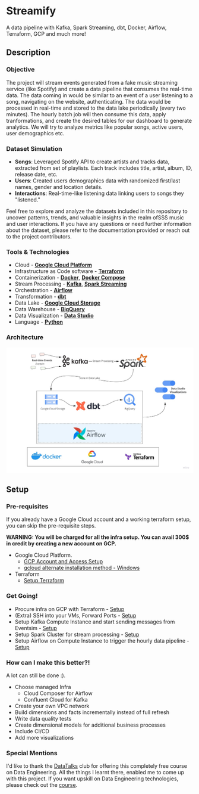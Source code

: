 # Streamify

A data pipeline with Kafka, Spark Streaming, dbt, Docker, Airflow, Terraform, GCP and much more!

## Description

### Objective

The project will stream events generated from a fake music streaming service (like Spotify) and create a data pipeline that consumes the real-time data. The data coming in would be similar to an event of a user listening to a song, navigating on the website, authenticating. The data would be processed in real-time and stored to the data lake periodically (every two minutes). The hourly batch job will then consume this data, apply tranformations, and create the desired tables for our dashboard to generate analytics. We will try to analyze metrics like popular songs, active users, user demographics etc.

### Dataset Simulation

- **Songs**: Leveraged Spotify API to create artists and tracks data, extracted from set of playlists. Each track includes title, artist, album, ID, release date, etc.
- **Users**: Created users demographics data with randomized first/last names, gender and location details.
- **Interactions**: Real-time-like listening data linking users to songs they "listened."

Feel free to explore and analyze the datasets included in this repository to uncover patterns, trends, and valuable insights in the realm ofSSS music and user interactions. If you have any questions or need further information about the dataset, please refer to the documentation provided or reach out to the project contributors.

### Tools & Technologies

- Cloud - [**Google Cloud Platform**](https://cloud.google.com)
- Infrastructure as Code software - [**Terraform**](https://www.terraform.io)
- Containerization - [**Docker**](https://www.docker.com), [**Docker Compose**](https://docs.docker.com/compose/)
- Stream Processing - [**Kafka**](https://kafka.apache.org), [**Spark Streaming**](https://spark.apache.org/docs/latest/streaming-programming-guide.html)
- Orchestration - [**Airflow**](https://airflow.apache.org)
- Transformation - [**dbt**](https://www.getdbt.com)
- Data Lake - [**Google Cloud Storage**](https://cloud.google.com/storage)
- Data Warehouse - [**BigQuery**](https://cloud.google.com/bigquery)
- Data Visualization - [**Data Studio**](https://datastudio.google.com/overview)
- Language - [**Python**](https://www.python.org)

### Architecture

![streamify-architecture](images/Streamify-Architecture.jpg)

## Setup

### Pre-requisites

If you already have a Google Cloud account and a working terraform setup, you can skip the pre-requisite steps.

**WARNING: You will be charged for all the infra setup. You can avail 300$ in credit by creating a new account on GCP.**

- Google Cloud Platform.
  - [GCP Account and Access Setup](setup/gcp.md)
  - [gcloud alternate installation method - Windows](https://github.com/DataTalksClub/data-engineering-zoomcamp/blob/main/week_1_basics_n_setup/1_terraform_gcp/windows.md#google-cloud-sdk)
- Terraform
  - [Setup Terraform](https://github.com/DataTalksClub/data-engineering-zoomcamp/blob/main/week_1_basics_n_setup/1_terraform_gcp/windows.md#terraform)

### Get Going!

- Procure infra on GCP with Terraform - [Setup](setup/terraform.md)
- (Extra) SSH into your VMs, Forward Ports - [Setup](setup/ssh.md)
- Setup Kafka Compute Instance and start sending messages from Eventsim - [Setup](setup/kafka.md)
- Setup Spark Cluster for stream processing - [Setup](setup/spark.md)
- Setup Airflow on Compute Instance to trigger the hourly data pipeline - [Setup](setup/airflow.md)

### How can I make this better?!

A lot can still be done :).

- Choose managed Infra
  - Cloud Composer for Airflow
  - Confluent Cloud for Kafka
- Create your own VPC network
- Build dimensions and facts incrementally instead of full refresh
- Write data quality tests
- Create dimensional models for additional business processes
- Include CI/CD
- Add more visualizations

### Special Mentions
I'd like to thank the [DataTalks](https://datatalks.club) club for offering this completely free course on Data Engineering. All the things I learnt there, enabled me to come up with this project. If you want upskill on Data Engineering technologies, please check out the [course](https://github.com/DataTalksClub/data-engineering-zoomcamp).